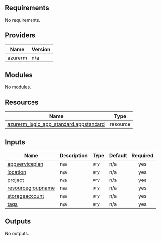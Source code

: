 <!-- BEGIN_TF_DOCS -->
## Requirements

No requirements.

## Providers

| Name | Version |
|------|---------|
| <a name="provider_azurerm"></a> [azurerm](#provider\_azurerm) | n/a |

## Modules

No modules.

## Resources

| Name | Type |
|------|------|
| [azurerm_logic_app_standard.appstandard](https://registry.terraform.io/providers/hashicorp/azurerm/latest/docs/resources/logic_app_standard) | resource |

## Inputs

| Name | Description | Type | Default | Required |
|------|-------------|------|---------|:--------:|
| <a name="input_appserviceplan"></a> [appserviceplan](#input\_appserviceplan) | n/a | `any` | n/a | yes |
| <a name="input_location"></a> [location](#input\_location) | n/a | `any` | n/a | yes |
| <a name="input_project"></a> [project](#input\_project) | n/a | `any` | n/a | yes |
| <a name="input_resourcegroupname"></a> [resourcegroupname](#input\_resourcegroupname) | n/a | `any` | n/a | yes |
| <a name="input_storageaccount"></a> [storageaccount](#input\_storageaccount) | n/a | `any` | n/a | yes |
| <a name="input_tags"></a> [tags](#input\_tags) | n/a | `any` | n/a | yes |

## Outputs

No outputs.
<!-- END_TF_DOCS -->